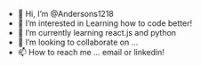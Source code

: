 - 👋 Hi, I’m @Andersons1218
- 👀 I’m interested in Learning how to code better!
- 🌱 I’m currently learning react.js and python
- 💞️ I’m looking to collaborate on ...
- 📫 How to reach me ... email or linkedin!

<!---
Andersons1218/Andersons1218 is a ✨ special ✨ repository because its `README.md` (this file) appears on your GitHub profile.
You can click the Preview link to take a look at your changes.
--->
